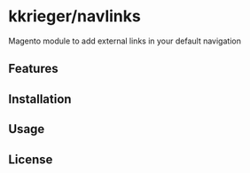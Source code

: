 # kkrieger/navlinks

Magento module to add external links in your default navigation

## Features

## Installation

## Usage

## License
